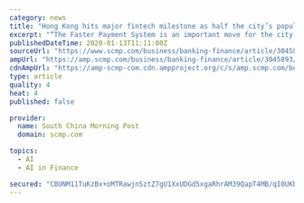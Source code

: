```yaml
---
category: news
title: "Hong Kong hits major fintech milestone as half the city’s population signs up for HKMA’s Faster Payment System"
excerpt: "“The Faster Payment System is an important move for the city to develop its fintech. The system has been very popular with the Hong Kong public ... Sign up now for our 50% early bird offer from SCMP Research: China AI Report. The all new SCMP China AI Report gives you exclusive first-hand insights and analysis into the latest industry ..."
publishedDateTime: 2020-01-13T11:11:00Z
sourceUrl: "https://www.scmp.com/business/banking-finance/article/3045893/hong-kong-hits-major-fintech-milestone-half-citys"
ampUrl: "https://amp.scmp.com/business/banking-finance/article/3045893/hong-kong-hits-major-fintech-milestone-half-citys"
cdnAmpUrl: "https://amp-scmp-com.cdn.ampproject.org/c/s/amp.scmp.com/business/banking-finance/article/3045893/hong-kong-hits-major-fintech-milestone-half-citys"
type: article
quality: 4
heat: 4
published: false

provider:
  name: South China Morning Post
  domain: scmp.com

topics:
  - AI
  - AI in Finance

secured: "CBUNM11TuKzBx+oMTRawjnSztZ7gU1XxUDGd5xgaRhrAM39QapT4MB/qI0UKb80i3DpuvAMHHgrY2G5GgMH+dwkrN7Ux4MzTq+U9VW5Qa3tJ/bZjZmCZKmWWvVRrSc1w8LX4TEzxn14eoYwXMqeGrPDftcar8Gjyz87haFZoLX+3n4tXoSBHD/AGEHHJ0JFPW2lcKsH0crMQBLZ7avki/X1P0+dMJa1E9I0pQMvRzu4QWsdzATU5SPcIL2/bXBGzQXXKpJxMlzcjEBGkAMjXgEedg8wXAkVoChg+xJ2wXbFwbPacL4CvE6+02rONnGKbpUnfJc0jjQjlaXvKi8iT6MXGE+rYEuHAV3jaFDoINYG2O9Knt5CLqB+WcI/j5DJ1DONbZE9M4/yR/FV3bVINMDpo2BCt3r4mZFZ76PBTaj+3r5aiR8I+HihPAqim5Mhweqda6oq78/sIxS9SBzpseQ==;IzHYjuI590yCqQUv0uZxkQ=="
---
```


